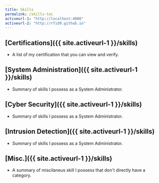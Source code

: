 ```yaml
---
title: Skills
permalink: /skills-toc
activeurl-1: "http://localhost:4000"
activeurl-2: "http://rfid9.github.io"
---
```


## [Certifications]({{ site.activeurl-1 }}/skills)
- A list of my certification that you can view and verify.


## [System Administration]({{ site.activeurl-1 }}/skills)
- Summary of skills I possess as a System Administrator.

## [Cyber Security]({{ site.activeurl-1 }}/skills)
- Summary of skills I possess as a System Administrator.

## [Intrusion Detection]({{ site.activeurl-1 }}/skills)
- Summary of skills I possess as a System Administrator.

## [Misc.]({{ site.activeurl-1 }}/skills)
- A summary of miscilaneus skill I possess that don't directly have a category.
